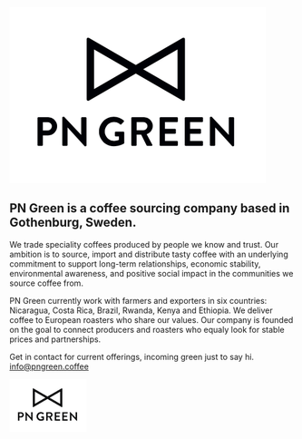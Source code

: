 
![Logo](pngreen.png)


## PN Green is a coffee sourcing company based in Gothenburg, Sweden. 

We trade speciality coffees produced by people we know and trust. Our ambition is to source, import and distribute tasty coffee with an underlying commitment to support long-term relationships, economic stability, environmental awareness, and positive social impact in the communities we source coffee from.

PN Green currently work with farmers and exporters in six countries: 
Nicaragua, Costa Rica, Brazil, Rwanda, Kenya and Ethiopia. We deliver coffee to European roasters who share our values. Our company is founded on the goal to connect producers and roasters who equaly look for stable prices and partnerships. 

Get in contact for current offerings, incoming green just to say hi. 
info@pngreen.coffee


![Logo](pngreensmall.png)
